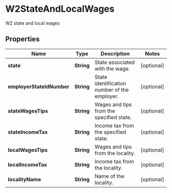 

# W2StateAndLocalWages

W2 state and local wages

## Properties

| Name | Type | Description | Notes |
|------------ | ------------- | ------------- | -------------|
|**state** | **String** | State associated with the wage. |  [optional] |
|**employerStateIdNumber** | **String** | State identification number of the employer. |  [optional] |
|**stateWagesTips** | **String** | Wages and tips from the specified state. |  [optional] |
|**stateIncomeTax** | **String** | Income tax from the specified state. |  [optional] |
|**localWagesTips** | **String** | Wages and tips from the locality. |  [optional] |
|**localIncomeTax** | **String** | Income tax from the locality. |  [optional] |
|**localityName** | **String** | Name of the locality. |  [optional] |



